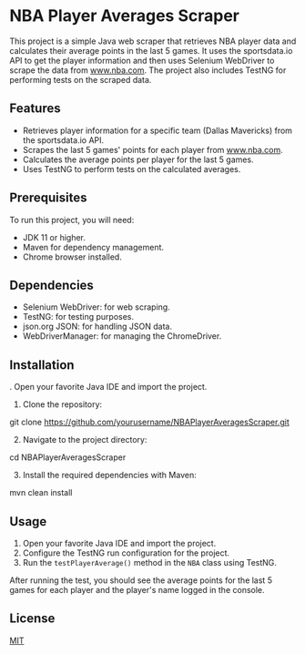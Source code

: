 # NBA Player Averages Scraper

This project is a simple Java web scraper that retrieves NBA player data and calculates their average points in the last 5 games. It uses the sportsdata.io API to get the player information and then uses Selenium WebDriver to scrape the data from www.nba.com. The project also includes TestNG for performing tests on the scraped data.

## Features

- Retrieves player information for a specific team (Dallas Mavericks) from the sportsdata.io API.
- Scrapes the last 5 games' points for each player from www.nba.com.
- Calculates the average points per player for the last 5 games.
- Uses TestNG to perform tests on the calculated averages.

## Prerequisites

To run this project, you will need:

- JDK 11 or higher.
- Maven for dependency management.
- Chrome browser installed.

## Dependencies

- Selenium WebDriver: for web scraping.
- TestNG: for testing purposes.
- json.org JSON: for handling JSON data.
- WebDriverManager: for managing the ChromeDriver.

## Installation

. Open your favorite Java IDE and import the project.
1. Clone the repository:

git clone https://github.com/yourusername/NBAPlayerAveragesScraper.git

2. Navigate to the project directory:

cd NBAPlayerAveragesScraper

3. Install the required dependencies with Maven:

mvn clean install

## Usage

1. Open your favorite Java IDE and import the project.
2. Configure the TestNG run configuration for the project.
3. Run the `testPlayerAverage()` method in the `NBA` class using TestNG.

After running the test, you should see the average points for the last 5 games for each player and the player's name logged in the console.


## License

[MIT](https://choosealicense.com/licenses/mit/)
